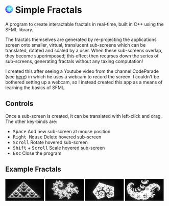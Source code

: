 # <img src="img/icon.png" height=24> Simple Fractals

A program to create interactable fractals in real-time, built in C++ using the SFML library.

The fractals themselves are generated by re-projecting the applications screen onto smaller, virtual, translucent sub-screens which can be translated, rotated and scaled by a user. When these sub-screens overlap, they become superimposed; this effect then recurses down the series of sub-screens, generating fractals without any taxing computation!

I created this after seeing a Youtube video from the channel CodeParade (see <a href="https://www.youtube.com/watch?v=Pv26QAOcb6Q&t=0s" target="_blank">here</a>) in which he uses a webcam to record the screen. I couldn't be bothered setting up a webcam, so I instead created this app as a means of learning the basics of SFML.

## Controls
Once a sub-screen is created, it can be translated with left-click and drag. The other key-binds are:
- <kbd>Space</kbd> Add new sub-screen at mouse position
- <kbd>Right Mouse</kbd> Delete hovered sub-screen
- <kbd>Scroll</kbd> Rotate hovered sub-screen
- <kbd>Shift</kbd> + <kbd>Scroll</kbd>  Scale hovered sub-screen
- <kbd>Esc</kbd> Close the program

## Example Fractals
<div>
  <img src="img/f1.png" style="width: 24%;">
  <img src="img/f2.png" style="width: 24%;">
  <img src="img/f3.png" style="width: 24%;">
  <img src="img/f4.png" style="width: 24%;">
</div>
